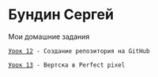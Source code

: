 

# Бундин Сергей
Мои домашние задания

<code>[Урок 12](https://sayrex89.github.io/Lesson_12/index.html "Урок 12") - Создание репозитория на GitHub
  </code>


<code>[Урок 13](https://sayrex89.github.io/Lesson13/src/index.html "Урок 13") - Вертска в Perfect pixel
  </code>
